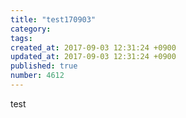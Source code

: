 ```yaml
---
title: "test170903"
category: 
tags: 
created_at: 2017-09-03 12:31:24 +0900
updated_at: 2017-09-03 12:31:24 +0900
published: true
number: 4612
---
```


test
